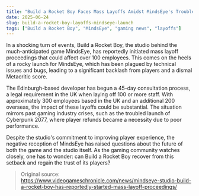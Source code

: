```yaml
---
title: "Build a Rocket Boy Faces Mass Layoffs Amidst MindsEye's Troubled Launch"
date: 2025-06-24
slug: build-a-rocket-boy-layoffs-mindseye-launch
tags: ["Build a Rocket Boy", "MindsEye", "gaming news", "layoffs"]
---
```


In a shocking turn of events, Build a Rocket Boy, the studio behind the much-anticipated game MindsEye, has reportedly initiated mass layoff proceedings that could affect over 100 employees. This comes on the heels of a rocky launch for MindsEye, which has been plagued by technical issues and bugs, leading to a significant backlash from players and a dismal Metacritic score.

The Edinburgh-based developer has begun a 45-day consultation process, a legal requirement in the UK when laying off 100 or more staff. With approximately 300 employees based in the UK and an additional 200 overseas, the impact of these layoffs could be substantial. The situation mirrors past gaming industry crises, such as the troubled launch of Cyberpunk 2077, where player refunds became a necessity due to poor performance.

Despite the studio's commitment to improving player experience, the negative reception of MindsEye has raised questions about the future of both the game and the studio itself. As the gaming community watches closely, one has to wonder: can Build a Rocket Boy recover from this setback and regain the trust of its players?

> Original source: https://www.videogameschronicle.com/news/mindseye-studio-build-a-rocket-boy-has-reportedly-started-mass-layoff-proceedings/